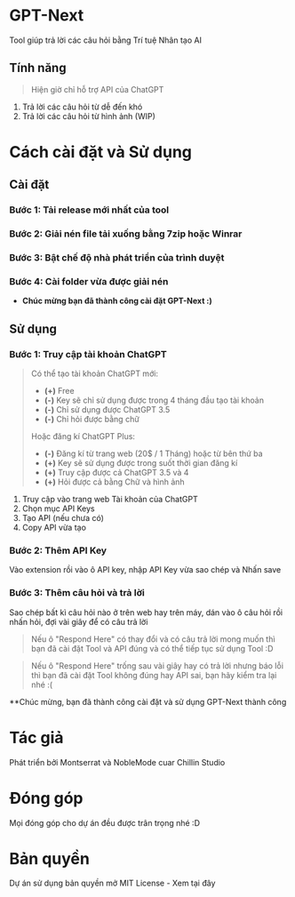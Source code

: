
# GPT-Next

Tool giúp trả lời các câu hỏi bằng Trí tuệ Nhân tạo AI

## Tính năng

> Hiện giờ chỉ hỗ trợ API của ChatGPT

1. Trả lời các câu hỏi từ dễ đến khó
2. Trả lời các câu hỏi từ hình ảnh (WIP)

# Cách cài đặt và Sử dụng

## Cài đặt

### Bước 1: Tải release mới nhất của tool

### Bước 2: Giải nén file tải xuống bằng 7zip hoặc Winrar

### Bước 3: Bật chế độ nhà phát triển của trình duyệt

### Bước 4: Cài folder vừa được giải nén

- **Chúc mừng bạn đã thành công cài đặt GPT-Next :)**

## Sử dụng

### Bước 1: Truy cập tài khoản ChatGPT
> Có thể tạo tài khoản ChatGPT mới:
>  - **(+)** Free
>  - **(-)** Key sẽ chỉ sử dụng được trong 4 tháng đầu tạo tài khoản
>  - **(-)** Chỉ sử dụng được ChatGPT 3.5
>  - **(-)** Chỉ hỏi được bằng chữ
> 
> Hoặc đăng kí ChatGPT Plus:
>  - **(-)** Đăng kí từ trang web (20$ / 1 Tháng) hoặc từ bên thứ ba
>  - **(+)** Key sẽ sử dụng được trong suốt thời gian đăng kí
>  - **(+)** Truy cập được cả ChatGPT 3.5 và 4
>  - **(+)** Hỏi được cả bằng Chữ và hình ảnh

1. Truy cập vào trang web Tài khoản của ChatGPT
2. Chọn mục API Keys
3. Tạo API (nếu chưa có) 
4. Copy API vừa tạo

### Bước 2: Thêm API Key
Vào extension rồi vào ô API key, nhập API Key vừa sao chép và Nhấn save

### Bước 3: Thêm câu hỏi và trả lời
Sao chép bất kì câu hỏi nào ở trên web hay trên máy, dán vào ô câu hỏi rồi nhấn hỏi, đợi vài giây để có câu trả lời

> Nếu ô "Respond Here" có thay đổi và có câu trả lời mong muốn thì bạn đã cài đặt Tool và API đúng và có thể tiếp tục sử dụng Tool :D

> Nếu ô "Respond Here" trống sau vài giây hay có trả lời nhưng báo lỗi thì bạn đã cài đặt Tool không đúng hay API sai, bạn hãy kiểm tra lại nhé :(

**Chúc mừng, bạn đã thành công cài đặt và sử dụng GPT-Next thành công

# Tác giả
Phát triển bởi Montserrat và NobleMode cuar Chillin Studio

# Đóng góp
Mọi đóng góp cho dự án đều được trân trọng nhé :D

# Bản quyền
Dự án sử dụng bản quyền mở MIT License - Xem tại đây
